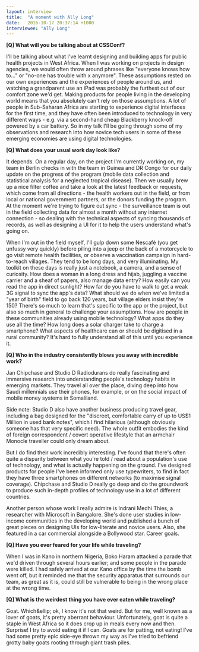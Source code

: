 ```yaml
---
layout: interview
title:  "A moment with Ally Long"
date:   2016-10-17 20:37:14 +1000
interviewee: "Ally Long"
---
```


__[Q] What will you be talking about at CSSConf?__

I'll be talking about what I've learnt designing and building apps for public health projects in West Africa. When I was working on projects in design agencies, we would often throw around phrases like "everyone knows how to…" or "no-one has trouble with x anymore". These assumptions rested on our own experiences and the experiences of people around us, and watching a grandparent use an iPad was probably the furthest out of our comfort zone we'd get. Making products for people living in the developing world means that you absolutely can't rely on those assumptions. A lot of people in Sub-Saharan Africa are starting to experience digital interfaces for the first time, and they have often been introduced to technology in very different ways - e.g. via a second-hand cheap Blackberry knock-off powered by a car battery. So in my talk I'll be going through some of my observations and research into how novice tech users in some of these emerging economies are using digital technologies.

__[Q] What does your usual work day look like?__

It depends. On a regular day, on the project I'm currently working on, my team in Berlin checks in with the team in Guinea and DR Congo for our daily update on the progress of the program (mobile data collection and statistical analysis for a neglected tropical disease). Then we usually brew up a nice filter coffee and take a look at the latest feedback or requests, which come from all directions - the health workers out in the field, or from local or national government partners, or the donors funding the program. At the moment we're trying to figure out sync - the surveillance team is out in the field collecting data for almost a month without any internet connection - so dealing with the technical aspects of syncing thousands of records, as well as designing a UI for it to help the users understand what's going on.

When I'm out in the field myself, I'll gulp down some Nescafé (you get unfussy very quickly) before piling into a jeep or the back of a motorcycle to go visit remote health facilities, or observe a vaccination campaign in hard-to-reach villages. They tend to be long days, and very illuminating. My toolkit on these days is really just a notebook, a camera, and a sense of curiosity. How does a woman in a long dress and hijab, juggling a vaccine carrier and a sheaf of papers, also manage data entry? How easily can you read the app in direct sunlight? How far do you have to walk to get a weak 3G signal to sync the app's data? What should we do when we've limited a "year of birth" field to go back 120 years, but village elders insist they're 150? There's so much to learn that's specific to the app or the project, but also so much in general to challenge your assumptions. How are people in these communities already using mobile technology? What apps do they use all the time? How long does a solar charger take to charge a smartphone? What aspects of healthcare can or should be digitised in a rural community? It's hard to fully understand all of this until you experience it.

__[Q] Who in the industry consistently blows you away with incredible work?__

Jan Chipchase and Studio D Radiodurans do really fascinating and immersive research into understanding people's technology habits in emerging markets. They travel all over the place, diving deep into how Saudi millennials use their phones, for example, or on the social impact of mobile money systems in Somaliland.

Side note: Studio D also have another business producing travel gear, including a bag designed for the "discreet, comfortable carry of up to US$1 Million in used bank notes", which I find hilarious (although obviously someone has that very specific need). The whole outfit embodies the kind of foreign correspondent / covert operative lifestyle that an armchair Monocle traveller could only dream about.

But I do find their work incredibly interesting. I've found that there's often quite a disparity between what you're told / read about a population's use of technology, and what is actually happening on the ground. I've designed products for people I've been informed only use typewriters, to find in fact they have three smartphones on different networks (to maximise signal coverage). Chipchase and Studio D really go deep and do the groundwork to produce such in-depth profiles of technology use in a lot of different countries.

Another person whose work I really admire is Indrani Medhi Thies, a researcher with Microsoft in Bangalore. She's done user studies in low-income communities in the developing world and published a bunch of great pieces on designing UIs for low-literate and novice users. Also, she featured in a car commercial alongside a Bollywood star. Career goals.

__[Q] Have you ever feared for your life while traveling?__

When I was in Kano in northern Nigeria, Boko Haram attacked a parade that we'd driven through several hours earlier; and some people in the parade were killed. I had safely arrived at our Kano office by the time the bomb went off, but it reminded me that the security apparatus that surrounds our team, as great as it is, could still be vulnerable to being in the wrong place at the wrong time.

__[Q] What is the weirdest thing you have ever eaten while traveling?__

Goat. Which&ellip; ok, I know it's not that weird. But for me, well known as a lover of goats, it's pretty aberrant behaviour. Unfortunately, goat is quite a staple in West Africa so it does crop up in meals every now and then. Surprise! I try to avoid eating it if I can. Goats are for patting, not eating! I've had some pretty epic side-eye thrown my way as I've tried to befriend grotty baby goats rooting through giant trash piles.

